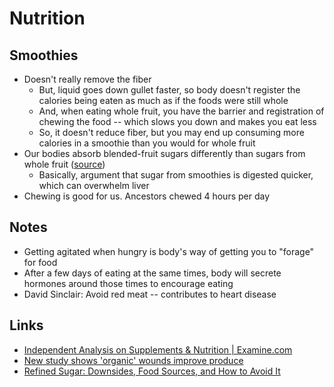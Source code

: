 # Nutrition

## Smoothies

- Doesn't really remove the fiber
  - But, liquid goes down gullet faster, so body doesn't register the calories being eaten as much as if the foods were still whole
  - And, when eating whole fruit, you have the barrier and registration of chewing the food -- which slows you down and makes you eat less
  - So, it doesn't reduce fiber, but you may end up consuming more calories in a smoothie than you would for whole fruit
- Our bodies absorb blended-fruit sugars differently than sugars from whole fruit ([source](https://www.motherjones.com/food/2016/03/are-smoothies-devil/#:~:text=our%20bodies%20absorb%20blended-fruit%20sugars%20differently%20than%20sugars%20from%20whole%20fruit)) 
  - Basically, argument that sugar from smoothies is digested quicker, which can overwhelm liver
- Chewing is good for us. Ancestors chewed 4 hours per day

## Notes

- Getting agitated when hungry is body's way of getting you to "forage" for food
- After a few days of eating at the same times, body will secrete hormones around those times to encourage eating
- David Sinclair: Avoid red meat -- contributes to heart disease

## Links

- [Independent Analysis on Supplements & Nutrition | Examine.com](https://examine.com/)
- [New study shows 'organic' wounds improve produce](https://phys.org/news/2020-01-wounds.html)
- [Refined Sugar: Downsides, Food Sources, and How to Avoid It](https://www.healthline.com/nutrition/refined-sugar)
